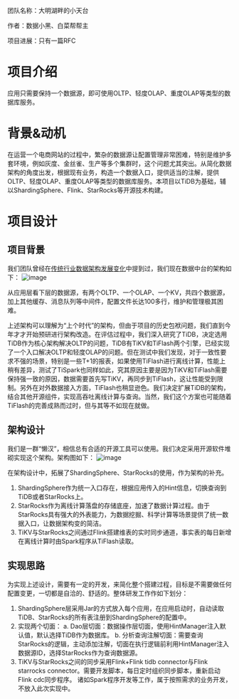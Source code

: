 团队名称：大明湖畔的小天台

作者：数据小黑、白菜帮帮主

项目进展：只有一篇RFC

# 项目介绍
应用只需要保持一个数据源，即可使用OLTP、轻度OLAP、重度OLAP等类型的数据库服务。

# 背景&动机
在运营一个电商网站的过程中，繁杂的数据源让配置管理非常困难，特别是维护多套环境，例如灰度、金丝雀、生产等多个集群时，这个问题尤其突出。从简化数据架构的角度出发，根据现有业务，构造一个数据入口，提供适当的注解，提供OLTP、轻度OLAP、重度OLAP等类型的数据库服务。本项目以TiDB为基础，辅以ShardingSphere、Flink、StarRocks等开源技术构建。

# 项目设计
## 项目背景
我们团队曾经在[传统行业数据架构发展变化](https://tidb.net/blog/62fd595e)中提到过，我们现在数据中台的架构如下：
![image](https://user-images.githubusercontent.com/4351491/195223809-461c2ae5-94ec-4b75-98b3-5c3bfcd35b3f.png)

从应用层看下层的数据源，有两个OLTP、一个OLAP、一个KV，共四个数据源，加上其他缓存、消息队列等中间件，配置文件长达100多行，维护和管理极其困难。

上述架构可以理解为“上个时代”的架构，但由于项目的历史包袱问题，我们直到今年才才开始预研进行架构改造。在评估过程中，我们深入研究了TiDB，决定选用TiDB作为核心架构解决OLTP的问题，TiDB有TiKV和TiFlash两个引擎，已经实现了一个入口解决OLTP和轻度OLAP的问题。但在测试中我们发现，对于一致性要求不强的场景，特别是一些T+1的报表，如果使用TiFlash进行离线计算，性能上稍有差异，测试了TiSpark也同样如此，究其原因主要是因为TiKV和TiFlash需要保持强一致的原因，数据需要首先写TiKV，再同步到TiFlash，这让性能受到限制。另外在对外数据接入方面，TiFlash也稍显逊色。我们决定扩展TiDB的架构，结合其他开源组件，实现高吞吐离线计算与查询。当然，我们这个方案也可能随着TiFlash的完善成熟而过时，但与其等不如现在就做。

## 架构设计
我们是一群“懒汉”，相信总有合适的开源工具可以使用。我们决定采用开源软件堆砌实现这个架构。架构图如下：
![image](https://user-images.githubusercontent.com/4351491/195223827-96f69a6b-f2df-44f9-84f3-05f7e5050cb7.png)

在架构设计中，拓展了ShardingSphere、StarRocks的使用，作为架构的补充。
1. ShardingSphere作为统一入口存在，根据应用传入的Hint信息，切换查询到TiDB或者StarRocks上。
2. StarRocks作为离线计算落盘的存储底座，加速了数据计算过程。由于StarRocks具有强大的外表能力，为数据挖掘、科学计算等场景提供了统一数据入口，让数据架构变的简洁。
3. TiKV与StarRocks之间通过Flink搭建维表的实时同步通道，事实表的每日新增在离线计算时由Spark程序从TiFlash读取。

## 实现思路
为实现上述设计，需要有一定的开发，来简化整个搭建过程，目标是不需要做任何配置变更，一切都是自洽的、舒适的。整体研发工作作如下划分：
1. ShardingSphere层采用Jar的方式放入每个应用，在应用启动时，自动读取TiDB、StarRocks的所有表注册到ShardingSphere的配置中。
2. 实现两个切面：
    a. Dao层切面：数据操作层切面，使用HintManager注入默认值，默认选择TiDB作为数据库。
    b. 分析查询注解切面：需要查询StarRocks的逻辑，主动添加注解，切面在执行逻辑前利用HintManager注入数据源ID，选择StarRocks作为查询数据源。
3. TiKV与StarRocks之间的同步采用Flink+Flink tidb connector与Flink starrocks connector。需要开发脚本，每日定时组织同步脚本，重新启动Flink cdc同步程序。
诸如Spark程序开发等工作，属于按照需求的业务开发，不放入此次实现中。
